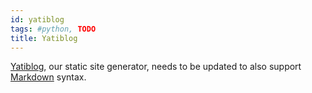 ```yaml
---
id: yatiblog
tags: #python, TODO
title: Yatiblog
---
```


[Yatiblog](https://github.com/tav/yatiblog), our static site generator, needs to be updated to also support [Markdown](http://daringfireball.net/projects/markdown/) syntax.